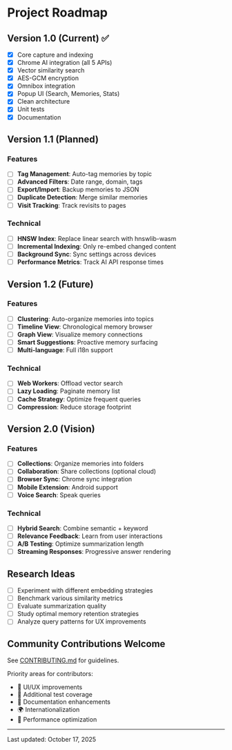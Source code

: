 # Project Roadmap

## Version 1.0 (Current) ✅

- [x] Core capture and indexing
- [x] Chrome AI integration (all 5 APIs)
- [x] Vector similarity search
- [x] AES-GCM encryption
- [x] Omnibox integration
- [x] Popup UI (Search, Memories, Stats)
- [x] Clean architecture
- [x] Unit tests
- [x] Documentation

## Version 1.1 (Planned)

### Features
- [ ] **Tag Management**: Auto-tag memories by topic
- [ ] **Advanced Filters**: Date range, domain, tags
- [ ] **Export/Import**: Backup memories to JSON
- [ ] **Duplicate Detection**: Merge similar memories
- [ ] **Visit Tracking**: Track revisits to pages

### Technical
- [ ] **HNSW Index**: Replace linear search with hnswlib-wasm
- [ ] **Incremental Indexing**: Only re-embed changed content
- [ ] **Background Sync**: Sync settings across devices
- [ ] **Performance Metrics**: Track AI API response times

## Version 1.2 (Future)

### Features
- [ ] **Clustering**: Auto-organize memories into topics
- [ ] **Timeline View**: Chronological memory browser
- [ ] **Graph View**: Visualize memory connections
- [ ] **Smart Suggestions**: Proactive memory surfacing
- [ ] **Multi-language**: Full i18n support

### Technical
- [ ] **Web Workers**: Offload vector search
- [ ] **Lazy Loading**: Paginate memory list
- [ ] **Cache Strategy**: Optimize frequent queries
- [ ] **Compression**: Reduce storage footprint

## Version 2.0 (Vision)

### Features
- [ ] **Collections**: Organize memories into folders
- [ ] **Collaboration**: Share collections (optional cloud)
- [ ] **Browser Sync**: Chrome sync integration
- [ ] **Mobile Extension**: Android support
- [ ] **Voice Search**: Speak queries

### Technical
- [ ] **Hybrid Search**: Combine semantic + keyword
- [ ] **Relevance Feedback**: Learn from user interactions
- [ ] **A/B Testing**: Optimize summarization length
- [ ] **Streaming Responses**: Progressive answer rendering

## Research Ideas

- [ ] Experiment with different embedding strategies
- [ ] Benchmark various similarity metrics
- [ ] Evaluate summarization quality
- [ ] Study optimal memory retention strategies
- [ ] Analyze query patterns for UX improvements

## Community Contributions Welcome

See [CONTRIBUTING.md](CONTRIBUTING.md) for guidelines.

Priority areas for contributors:
- 🎨 UI/UX improvements
- 🧪 Additional test coverage
- 📝 Documentation enhancements
- 🌍 Internationalization
- 🔧 Performance optimization

---

Last updated: October 17, 2025
